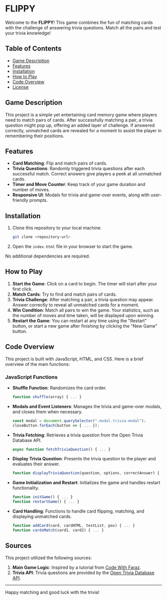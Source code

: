 # FLIPPY

Welcome to the **FLIPPY**! This game combines the fun of matching cards with the challenge of answering trivia questions. Match all the pairs and test your trivia knowledge!

## Table of Contents

- [Game Description](#game-description)
- [Features](#features)
- [Installation](#installation)
- [How to Play](#how-to-play)
- [Code Overview](#code-overview)
- [License](#license)

## Game Description

This project is a simple yet entertaining card memory game where players need to match pairs of cards. After successfully matching a pair, a trivia question might pop up, offering an added layer of challenge. If answered correctly, unmatched cards are revealed for a moment to assist the player in remembering their positions.

## Features

- **Card Matching**: Flip and match pairs of cards.
- **Trivia Questions**: Randomly triggered trivia questions after each successful match. Correct answers give players a peek at all unmatched cards.
- **Timer and Move Counter**: Keep track of your game duration and number of moves.
- **Responsive UI**: Modals for trivia and game-over events, along with user-friendly prompts.

## Installation

1. Clone this repository to your local machine.
   ```bash
   git clone <repository-url>
   ```
2. Open the `index.html` file in your browser to start the game.

No additional dependencies are required.

## How to Play

1. **Start the Game**: Click on a card to begin. The timer will start after your first click.
2. **Match Cards**: Try to find and match pairs of cards.
3. **Trivia Challenge**: After matching a pair, a trivia question may appear. Answer correctly to reveal all unmatched cards for a moment.
4. **Win Condition**: Match all pairs to win the game. Your statistics, such as the number of moves and time taken, will be displayed upon winning.
5. **Restart the Game**: You can restart at any time using the "Restart" button, or start a new game after finishing by clicking the "New Game" button.

## Code Overview

This project is built with JavaScript, HTML, and CSS. Here is a brief overview of the main functions:

### JavaScript Functions

- **Shuffle Function**: Randomizes the card order.
  ```js
  function shuffle(array) { ... }
  ```
- **Modals and Event Listeners**: Manages the trivia and game-over modals, and closes them when necessary.
  ```js
  const modal = document.querySelector(".modal.trivia-modal");
  closeButton.forEach(button => { ... });
  ```
- **Trivia Fetching**: Retrieves a trivia question from the Open Trivia Database API.
  ```js
  async function fetchTriviaQuestion() { ... }
  ```
- **Display Trivia Question**: Presents the trivia question to the player and evaluates their answer.
  ```js
  function displayTriviaQuestion(question, options, correctAnswer) { ... }
  ```
- **Game Initialization and Restart**: Initializes the game and handles restart functionality.
  ```js
  function initGame() { ... }
  function restartGame() { ... }
  ```
- **Card Handling**: Functions to handle card flipping, matching, and displaying unmatched cards.
  ```js
  function addCard(card, cardHTML, testList, pos) { ... }
  function cardsMatch(card1, card2) { ... }
  ```

## Sources

This project utilized the following sources:

1. **Main Game Logic**: Inspired by a tutorial from [Code With Faraz](https://www.codewithfaraz.com/content/112/creating-flip-card-memory-game-with-html-css-and-javascript).
2. **Trivia API**: Trivia questions are provided by the [Open Trivia Database API](https://opentdb.com/).

---

Happy matching and good luck with the trivia!

